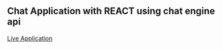 ## Chat Application with REACT using chat engine api
[Live Application](https://area51-chat-application.netlify.app/)


